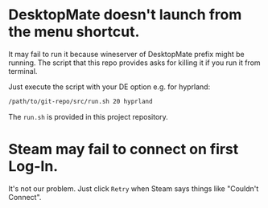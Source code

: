 # DesktopMate doesn't launch from the menu shortcut.
It may fail to run it because wineserver of DesktopMate prefix might be running.
The script that this repo provides asks for killing it if you run it from terminal.

Just execute the script with your DE option
e.g. for hyprland:
```bash
/path/to/git-repo/src/run.sh 20 hyprland
```

The `run.sh` is provided in this project repository.

# Steam may fail to connect on first Log-In.
It's not our problem.
Just click `Retry` when Steam says things like "Couldn't Connect".